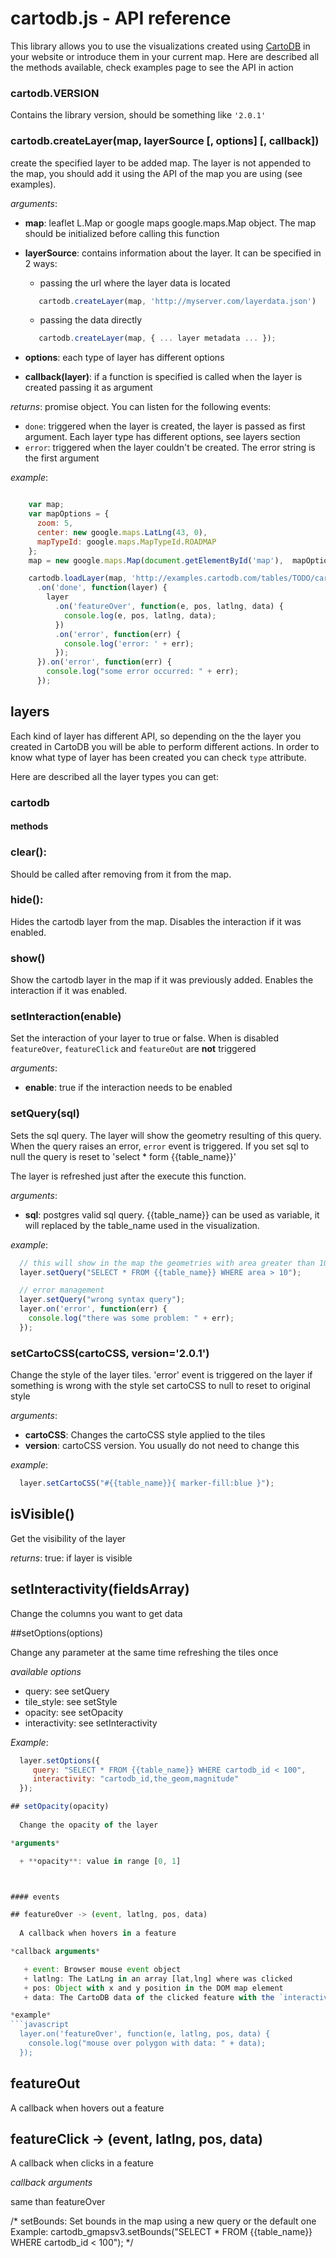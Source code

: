 
# cartodb.js - API reference

This library allows you to use the visualizations created using [CartoDB](http://cartodb.com/ "cartodb") in your website or introduce them in your current map. Here are described all the methods available, check examples page to see the API in action




### **cartodb.VERSION**

Contains the library version, should be something like ``'2.0.1'``




### **cartodb.createLayer**(map, layerSource [, options] [, callback])

create the specified layer to be added map. The layer is not appended to the map, you should add it using the API of the map you are using (see examples).

*arguments*:

  + **map**: leaflet L.Map or google maps google.maps.Map object. The map should be initialized before calling this function

  + **layerSource**: contains information about the layer. It can be specified in 2 ways:

    - passing the url where the layer data is located

    ```javascript
       cartodb.createLayer(map, 'http://myserver.com/layerdata.json')
    ```

    - passing the data directly

    ```javascript
       cartodb.createLayer(map, { ... layer metadata ... });
    ```

  + **options**: each type of layer has different options
  + **callback(layer)**: if a function is specified is called when the layer is created passing it as argument

*returns*: promise object. You can listen for the following events:

  + ``done``: triggered when the layer is created, the layer is passed as first argument. Each layer type has different options, see layers section
  + ``error``: triggered when the layer couldn't be created. The error string is the first argument


*example*:

```javascript

    var map;
    var mapOptions = {
      zoom: 5,
      center: new google.maps.LatLng(43, 0),
      mapTypeId: google.maps.MapTypeId.ROADMAP
    };
    map = new google.maps.Map(document.getElementById('map'),  mapOptions);

    cartodb.loadLayer(map, 'http://examples.cartodb.com/tables/TODO/cartodb.js')
      .on('done', function(layer) {
        layer
          .on('featureOver', function(e, pos, latlng, data) {
            console.log(e, pos, latlng, data);
          })
          .on('error', function(err) {
            console.log('error: ' + err);
          });
      }).on('error', function(err) {
        console.log("some error occurred: " + err);
      });

```



## layers 

Each kind of layer has different API, so depending on the the layer you created in CartoDB you will be able to perform different actions. In order to know what type of layer has been created you can check ``type`` attribute. 

Here are described all the layer types you can get:

### **cartodb**

#### methods

### **clear()**: 

  Should be called after removing from it from the map.

### **hide()**: 

  Hides the cartodb layer from the map. Disables the interaction if it was enabled.

### **show()**

  Show the cartodb layer in the map if it was previously added. Enables the interaction if it was enabled.

### **setInteraction(enable)** 

  Set the interaction of your layer to true or false. When is disabled ``featureOver``, ``featureClick`` and ``featureOut`` are **not** triggered

*arguments*:

  + **enable**: true if the interaction needs to be enabled

### **setQuery(sql)** 
  Sets the sql query. The layer will show the geometry resulting of this query. When the query raises an error, ``error`` event is triggered. If you set sql to null the query is reset to 'select * form {{table_name}}'

  The layer is refreshed just after the execute this function.

*arguments*:

  + **sql**: postgres valid sql query. {{table_name}} can be used as variable, it will replaced by the table_name used in the visualization.

*example*:

```javascript
  // this will show in the map the geometries with area greater than 10
  layer.setQuery("SELECT * FROM {{table_name}} WHERE area > 10");

  // error management
  layer.setQuery("wrong syntax query");
  layer.on('error', function(err) {
    console.log("there was some problem: " + err);
  });
```

### setCartoCSS(cartoCSS, version='2.0.1') 
  Change the style of the layer tiles.
  'error' event is triggered on the layer if something is wrong with the style
  set cartoCSS to null to reset to original style

*arguments*:

  + **cartoCSS**: Changes the cartoCSS style applied to the tiles 
  + **version**: cartoCSS version. You usually do not need to change this
  
  
*example*:

```javascript
  layer.setCartoCSS("#{{table_name}}{ marker-fill:blue }");
```

## isVisible()

  Get the visibility of the layer

*returns*:
  true: if layer is visible

## setInteractivity(fieldsArray)

  Change the columns you want to get data

##setOptions(options) 

  Change any parameter at the same time refreshing the tiles once 

*available options*
  + query: see setQuery
  + tile_style: see setStyle
  + opacity: see setOpacity
  + interactivity: see setInteractivity
  
*Example*: 

```javascript
  layer.setOptions({
     query: "SELECT * FROM {{table_name}} WHERE cartodb_id < 100", 
     interactivity: "cartodb_id,the_geom,magnitude"
  });

## setOpacity(opacity)
  
  Change the opacity of the layer

*arguments*

  + **opacity**: value in range [0, 1]



#### events 

## featureOver -> (event, latlng, pos, data)
  
  A callback when hovers in a feature

*callback arguments*

   + event: Browser mouse event object
   + latlng: The LatLng in an array [lat,lng] where was clicked
   + pos: Object with x and y position in the DOM map element
   + data: The CartoDB data of the clicked feature with the `interactivity` param.

*example*
```javascript
  layer.on('featureOver', function(e, latlng, pos, data) {
    console.log("mouse over polygon with data: " + data);
  });
```

## featureOut

  A callback when hovers out a feature

## featureClick -> (event, latlng, pos, data)

  A callback when clicks in a feature

*callback arguments*

  same than featureOver

/*
setBounds: Set bounds in the map using a new query or the default one Example: cartodb_gmapsv3.setBounds("SELECT * FROM {{table_name}} WHERE cartodb_id < 100");
*/


